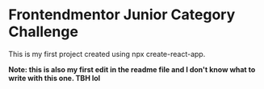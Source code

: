 # Frontendmentor Junior Category Challenge

This is my first project created using npx create-react-app.

**Note: this is also my first edit in the readme file and I don't know what to write with this one. TBH lol**
